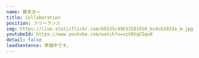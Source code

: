 ```yaml
---
name: 藤本太一
title: Collaboration
position: フリーランス
img: https://live.staticflickr.com/65535/49633281918_bcdc62932a_m.jpg
youtubeId: https://www.youtube.com/watch?v=xzV8VqC5go0
detail: false
leadSentence: 準備中です。
---
```

